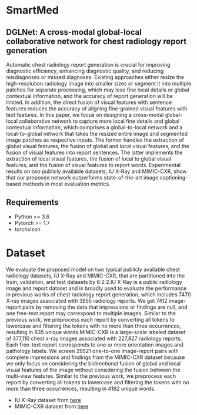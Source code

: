 # SmartMed
## DGLNet: A cross-modal global-local collaborative network for chest radiology report generation
Automatic chest radiology report generation is crucial for improving diagnostic efficiency, enhancing diagnostic quality, and reducing misdiagnoses or missed diagnoses. Existing approaches either resize the high-resolution radiology image into smaller sizes or segment it into multiple patches for separate processing, which may lose fine local details or global contextual information, and the accuracy of report generation will be limited. In addition, the direct fusion of visual features with sentence features reduces the accuracy of aligning fine-grained visual features with text features. In this paper, we focus on designing a cross-modal global-local collaborative network to capture more local fine details and global contextual information, which comprises a global-to-local network and a local-to-global network that takes the resized entire image and segmented image patches as respective inputs. The former handles the extraction of global visual features, the fusion of global and local visual features, and the fusion of visual features into report sentences. The latter implements the extraction of local visual features, the fusion of local to global visual features, and the fusion of visual features to report words. Experimental results on two publicly available datasets, IU X-Ray and MIMIC-CXR, show that our proposed network outperforms state-of-the-art image captioning-based methods in most evaluation metrics.
## Requirements
* Python >= 3.6
* Pytorch >= 1.7
* torchvison
# Dataset
We evaluate the proposed model on two typical publicly available chest radiology datasets, IU X-Ray and MIMIC-CXR, that are partitioned into the train, validation, and test datasets by 6:2:2.IU X-Ray is a public radiology image and report dataset and is broadly used to evaluate the performance in previous works of chest radiology report generation, which includes 7470 X-ray images associated with 3955 radiology reports. We get 7412 image-report pairs by removing the data that impressions or findings are null, and one free-text report may correspond to multiple images. Similar to the previous work, we preprocess each report by converting all tokens to lowercase and filtering the tokens with no more than three occurrences, resulting in 835 unique words.MIMIC-CXR is a large-scale labeled dataset of 377,110 chest x-ray images associated with 227,827 radiology reports. Each free-text report corresponds to one or more orientation images and pathology labels. We screen 29521 one-to-one image-report pairs with complete impressions and findings from the MIMIC-CXR dataset because we only focus on considering the bidirectional fusion of global and local visual features of the image without considering the fusion between the multi-view features. Similar to the previous work, we preprocess each report by converting all tokens to lowercase and filtering the tokens with no more than three occurrences, resulting in 4182 unique words.
* IU X-Ray dataset from [here](https://openi.nlm.nih.gov/)
* MIMIC-CXR dataset from [here](https://www.physionet.org/content/mimic-cxr/2.0.0/)
